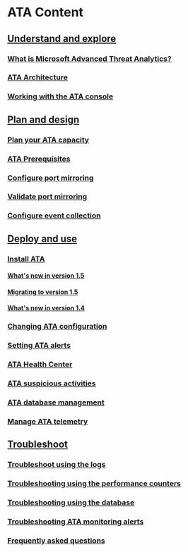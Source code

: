 # ATA Content
## [Understand and explore](ata-understand-and-explore.md)
### [What is Microsoft Advanced Threat Analytics?](what-is-ata.md)
### [ATA Architecture](ata-architecture.md)
### [Working with the ATA console](working-with-ata-console.md)
## [Plan and design](ata-plan-and-design.md)
### [Plan your ATA capacity](ata-capacity-planning.md)
### [ATA Prerequisites](ata-prerequisites.md)
### [Configure port mirroring](configure-port-mirroring.md)
### [Validate port mirroring](validate-port-mirroring.md)
### [Configure event collection](configure-event-collection.md)
## [Deploy and use](ata-deploy-and-use.md)
### [Install ATA](install-ata.md)
#### [What's new in version 1.5](whats-new-version-1.5.md)
#### [Migrating to version 1.5](ata-update-1.5-migration-guide.md)
#### [What's new in version 1.4](whats-new-version-1.4.md)
### [Changing ATA configuration](modifying-ata-configuration.md)
### [Setting ATA alerts](setting-ata-alerts.md)
### [ATA Health Center](ata-health-center.md)
### [ATA suspicious activities](working-with-suspicious-activities.md)
### [ATA database management](ata-database-management.md)
### [Manage ATA telemetry](manage-telemetry-settings.md)
## [Troubleshoot](ata-troubleshooting.md)
### [Troubleshoot using the logs](troubleshooting-ata-using-logs.md)
### [Troubleshooting using the performance counters](troubleshooting-ata-using-perf-counters.md)
### [Troubleshooting using the database](troubleshooting-ata-using-ata-database.md)
### [Troubleshooting ATA monitoring alerts](troubleshooting-ata-monitoring-alerts.md)
### [Frequently asked questions](ata-technical-faq.md)
